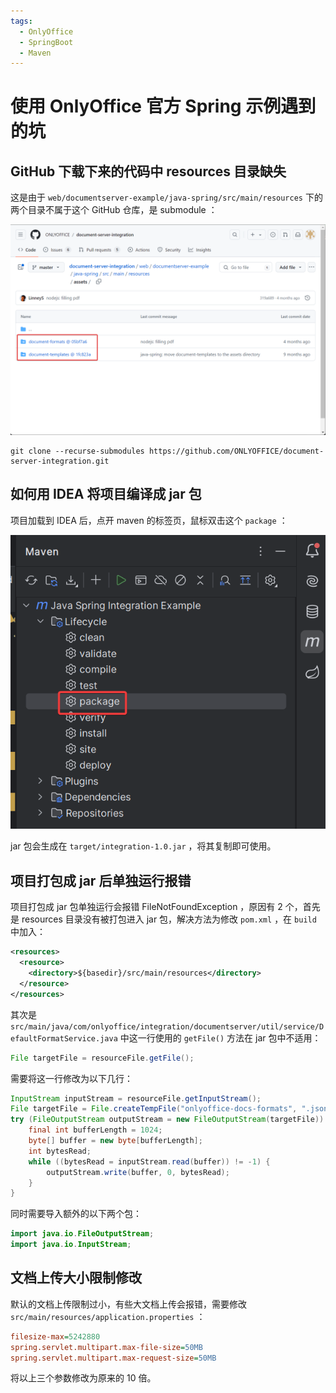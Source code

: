 ```yaml
---
tags:
  - OnlyOffice
  - SpringBoot
  - Maven
---
```


# 使用 OnlyOffice 官方 Spring 示例遇到的坑

## GitHub 下载下来的代码中 resources 目录缺失

这是由于 `web/documentserver-example/java-spring/src/main/resources` 下的两个目录不属于这个 GitHub 仓库，是 submodule ：

![](./images/onlyoffice_1.png)

```
git clone --recurse-submodules https://github.com/ONLYOFFICE/document-server-integration.git
```

## 如何用 IDEA 将项目编译成 jar 包

项目加载到 IDEA 后，点开 maven 的标签页，鼠标双击这个 `package` ：

![](./images/onlyoffice_2.png)

jar 包会生成在 `target/integration-1.0.jar` ，将其复制即可使用。

## 项目打包成 jar 后单独运行报错

项目打包成 jar 包单独运行会报错 FileNotFoundException ，原因有 2 个，首先是 resources 目录没有被打包进入 jar 包，解决方法为修改 `pom.xml` ，在 `build` 中加入：

```xml
<resources>
  <resource>
    <directory>${basedir}/src/main/resources</directory>
  </resource>
</resources>
```

其次是 `src/main/java/com/onlyoffice/integration/documentserver/util/service/DefaultFormatService.java` 中这一行使用的 `getFile()` 方法在 jar 包中不适用：

```java
File targetFile = resourceFile.getFile();
```

需要将这一行修改为以下几行：

```java
InputStream inputStream = resourceFile.getInputStream();
File targetFile = File.createTempFile("onlyoffice-docs-formats", ".json");
try (FileOutputStream outputStream = new FileOutputStream(targetFile)) {
    final int bufferLength = 1024;
    byte[] buffer = new byte[bufferLength];
    int bytesRead;
    while ((bytesRead = inputStream.read(buffer)) != -1) {
        outputStream.write(buffer, 0, bytesRead);
    }
}
```

同时需要导入额外的以下两个包：

```java
import java.io.FileOutputStream;
import java.io.InputStream;
```

## 文档上传大小限制修改

默认的文档上传限制过小，有些大文档上传会报错，需要修改 `src/main/resources/application.properties` ：

```ini
filesize-max=5242880
spring.servlet.multipart.max-file-size=50MB
spring.servlet.multipart.max-request-size=50MB
```

将以上三个参数修改为原来的 10 倍。
